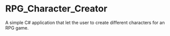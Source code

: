 # RPG_Character_Creator
A simple C# application that let the user to create different characters for an RPG game.
